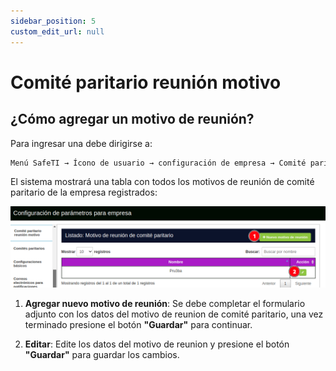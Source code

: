 ```yaml
---
sidebar_position: 5
custom_edit_url: null
---
```

# Comité paritario reunión motivo
## ¿Cómo agregar un motivo de reunión?
Para ingresar una debe dirigirse a:

<div align="center">

```bash
Menú SafeTI → Ícono de usuario → configuración de empresa → Comité paritario reunión motivo
```
</div>

El sistema mostrará una tabla con todos los motivos de reunión de comité paritario de la empresa registrados:

<div align="center">

![comite paritario reunion motivo](/img/img_manual/img_configuracion/2023-08-08_09-28.png)

</div>

1. **Agregar nuevo motivo de reunión**: Se debe completar el formulario adjunto con los datos del motivo de reunion de comité paritario, una vez terminado presione el botón **"Guardar"** para continuar.

2. **Editar**: Edite los datos del motivo de reunion y presione el botón **"Guardar"** para guardar los cambios.
